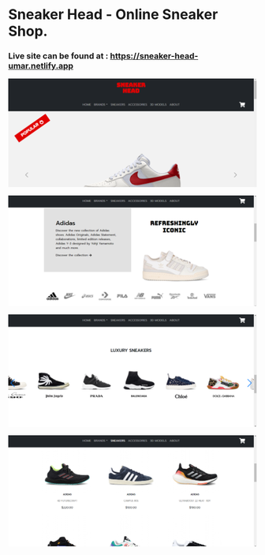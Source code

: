 # Sneaker Head - Online Sneaker Shop.

### Live site can be found at : https://sneaker-head-umar.netlify.app



![alt screenshot](https://github.com/amarborz/mockups/blob/main/sneakerHead/Screenshot%20(5).png)



![alt screenshot](https://github.com/amarborz/mockups/blob/main/sneakerHead/Screenshot%20(6).png)



![alt screenshot](https://github.com/amarborz/mockups/blob/main/sneakerHead/Screenshot%20(7).png)



![alt screenshot](https://github.com/amarborz/mockups/blob/main/sneakerHead/Screenshot%20(8).png)
